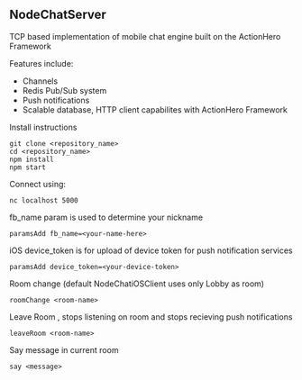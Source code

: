NodeChatServer
-
TCP based implementation of mobile chat engine built on the ActionHero Framework

Features include:
- Channels
- Redis Pub/Sub system
- Push notifications
- Scalable database, HTTP client capabilites with ActionHero Framework 

Install instructions

    git clone <repository_name>
    cd <repository_name>
    npm install
    npm start
    
Connect using:

    nc localhost 5000
    
fb_name param is used to determine your nickname

    paramsAdd fb_name=<your-name-here>
    
iOS device_token is for upload of device token for push notification services

    paramsAdd device_token=<your-device-token>
    
Room change (default NodeChatiOSClient uses only Lobby as room)

    roomChange <room-name>
    
Leave Room , stops listening on room and stops recieving push notifications

    leaveRoom <room-name>
    
Say message in current room

    say <message>
